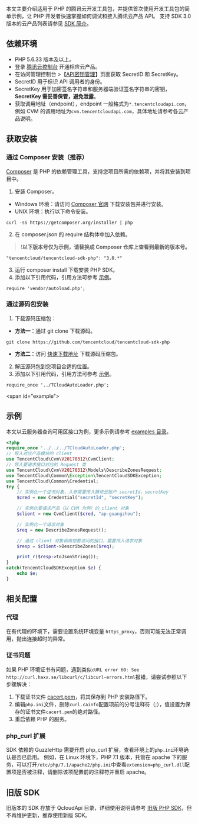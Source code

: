 
本文主要介绍适用于 PHP 的腾讯云开发工具包，并提供首次使用开发工具包的简单示例，让 PHP 开发者快速掌握如何调试和接入腾讯云产品 API。
支持 SDK 3.0 版本的云产品列表请参见 [SDK 简介](https://cloud.tencent.com/document/product/494/42698)。

## 依赖环境
- PHP 5.6.33 版本及以上。
- 登录 [腾讯云控制台](https://console.cloud.tencent.com/) 开通相应云产品。
- 在访问管理控制台 >【[API密钥管理](https://console.cloud.tencent.com/cam/capi)】页面获取 SecretID 和 SecretKey。
 - SecretID 用于标识 API 调用者的身份。
 - SecretKey 用于加密签名字符串和服务器端验证签名字符串的密钥，**SecretKey 需妥善保管，避免泄露**。
- 获取调用地址（endpoint），endpoint 一般格式为`*.tencentcloudapi.com`，例如 CVM 的调用地址为`cvm.tencentcloudapi.com`，具体地址请参考各云产品说明。

## 获取安装

### 通过 Composer 安装（推荐）
[Composer](https://www.phpcomposer.com) 是 PHP 的依赖管理工具，支持您项目所需的依赖项，并将其安装到项目中。
1. 安装 Composer。
 - Windows 环境：请访问 [Composer 官网](https://getcomposer.org/download/) 下载安装包并进行安装。
 - UNIX 环境：执行以下命令安装。
```
curl -sS https://getcomposer.org/installer | php
```
2. 在 composer.json 的 require 结构体中加入依赖。
>!**以下版本号仅为示例，请替换成 Composer 仓库上查看到最新的版本号。**
>
```
"tencentcloud/tencentcloud-sdk-php": "3.0.*"
```
3. 运行 composer install 下载安装 PHP SDK。
4. 添加以下引用代码，引用方法可参考 [示例](#example)。
```
require 'vendor/autoload.php';
```

### 通过源码包安装
1. 下载源码压缩包：
 - **方法一**：通过 git clone 下载源码。
 ```
git clone https://github.com/tencentcloud/tencentcloud-sdk-php
```
 - **方法二**：访问 [快速下载地址](https://tencentcloud-sdk-1253896243.file.myqcloud.com/tencentcloud-sdk-php/tencentcloud-sdk-php.zip) 下载源码压缩包。
2. 解压源码包到您项目合适的位置。
3. 添加以下引用代码，引用方法可参考 [示例](#example)。
```
require_once '../TCloudAutoLoader.php';
```

<span id="example"></span>
## 示例
本文以云服务器查询可用区接口为例，更多示例请参考 [examples 目录](https://github.com/TencentCloud/tencentcloud-sdk-php/tree/master/examples)。

```php
<?php
require_once '../../../TCloudAutoLoader.php';
// 导入对应产品模块的 client
use TencentCloud\Cvm\V20170312\CvmClient;
// 导入要请求接口对应的 Request 类
use TencentCloud\Cvm\V20170312\Models\DescribeZonesRequest;
use TencentCloud\Common\Exception\TencentCloudSDKException;
use TencentCloud\Common\Credential;
try {
    // 实例化一个证书对象，入参需要传入腾讯云账户 secretId，secretKey
    $cred = new Credential("secretId", "secretKey");

    // 实例化要请求产品（以 CVM 为例）的 client 对象
    $client = new CvmClient($cred, "ap-guangzhou");

    // 实例化一个请求对象
    $req = new DescribeZonesRequest();

    // 通过 client 对象调用想要访问的接口，需要传入请求对象
    $resp = $client->DescribeZones($req);

    print_r($resp->toJsonString());
}
catch(TencentCloudSDKException $e) {
    echo $e;
}
```

## 相关配置
### 代理
在有代理的环境下，需要设置系统环境变量 `https_proxy`，否则可能无法正常调用，抛出连接超时的异常。

### 证书问题
如果 PHP 环境证书有问题，遇到类似`cURL error 60: See http://curl.haxx.se/libcurl/c/libcurl-errors.html`报错，请尝试参照以下步骤解决：
1. 下载证书文件 [cacert.pem](https://curl.haxx.se/ca/cacert.pem)，将其保存到 PHP 安装路径下。
2. 编辑`php.ini`文件，删除`curl.cainfo`配置项前的分号注释符（;），值设置为保存的证书文件`cacert.pem`的绝对路径。
3. 重启依赖 PHP 的服务。

### php_curl 扩展
SDK 依赖的 GuzzleHttp 需要开启 php_curl 扩展，查看环境上的`php.ini`环境确认是否已启用。
例如，在 Linux 环境下，PHP 7.1 版本，托管在 apache 下的服务，可以打开`/etc/php/7.1/apache2/php.ini`中查看`extension=php_curl.dll`配置项是否被注释，请删除该项配置前的注释符并重启 apache。

## 旧版 SDK
旧版本的 SDK 存放于 QcloudApi 目录，详细使用说明请参考 [旧版 PHP SDK](https://github.com/QcloudApi/qcloudapi-sdk-php)，但不再维护更新，推荐使用新版 SDK。
